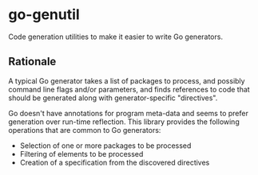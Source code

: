 # go-genutil

Code generation utilities to make it easier to write Go generators.

## Rationale

A typical Go generator takes a list of packages to process, and possibly
command line flags and/or parameters, and finds references to code that
should be generated along with generator-specific "directives".

Go doesn't have annotations for program meta-data and seems to prefer
generation over run-time reflection.  This library provides the following
operations that are common to Go generators:

- Selection of one or more packages to be processed
- Filtering of elements to be processed
- Creation of a specification from the discovered directives
